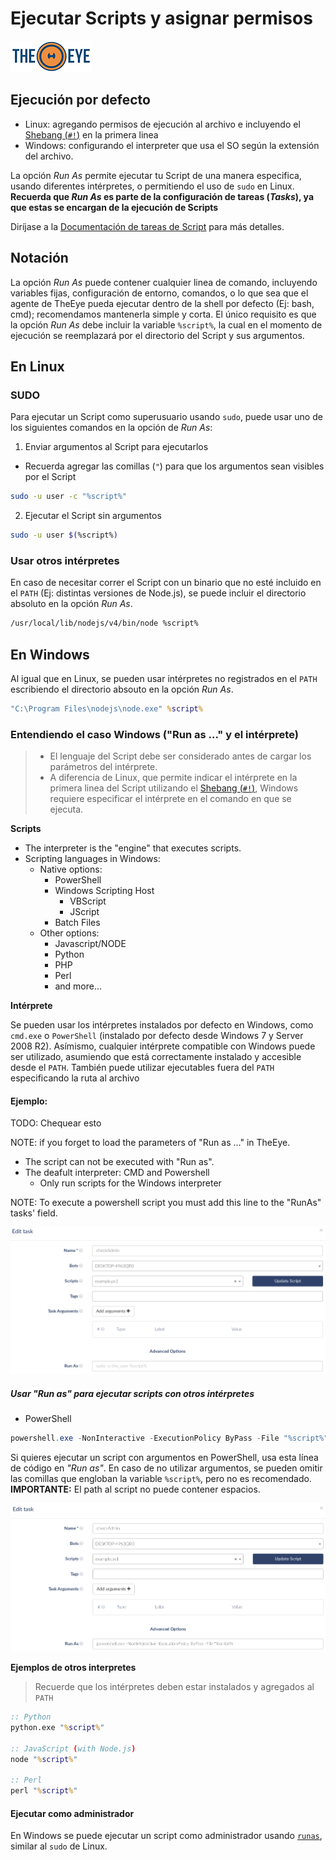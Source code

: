 # Ejecutar Scripts y asignar permisos

[![theeye.io](../../images/logo-theeye-theOeye-logo2.png)](https://theeye.io/en/index.html)

## Ejecución por defecto

* Linux: agregando permisos de ejecución al archivo e incluyendo el [Shebang (`#!`)](https://bash.cyberciti.biz/guide/Shebang) en la primera linea
* Windows: configurando el interpreter que usa el SO según la extensión del archivo.

La opción _Run As_ permite ejecutar tu Script de una manera especifica, usando diferentes intérpretes, o permitiendo el uso de `sudo` en Linux. **Recuerda que _Run As_ es parte de la configuración de tareas (_Tasks_), ya que estas se encargan de la ejecución de Scripts** 

Diríjase a la [Documentación de tareas de Script](es/core-concepts/scripts/) para más detalles.

## Notación

La opción _Run As_ puede contener cualquier linea de comando, incluyendo variables fijas, configuración de entorno, comandos, o lo que sea que el agente de TheEye pueda ejecutar dentro de la shell por defecto (Ej: bash, cmd); recomendamos mantenerla simple y corta. El único requisito es que la opción _Run As_ debe incluir la variable `%script%`, la cual en el momento de ejecución se reemplazará por el directorio del Script y sus argumentos.

## En Linux

### SUDO

Para ejecutar un Script como superusuario usando `sudo`, puede usar uno de los siguientes comandos en la opción de _Run As_:

1. Enviar argumentos al Script para ejecutarlos
  - Recuerda agregar las comillas (`"`) para que los argumentos sean visibles por el Script

```bash
sudo -u user -c "%script%"
```

2. Ejecutar el Script sin argumentos

```bash
sudo -u user $(%script%)
```

### Usar otros intérpretes

En caso de necesitar correr el Script con un binario que no esté incluido en el `PATH` (Ej: distintas versiones de Node.js), se puede incluir el directorio absoluto en la opción _Run As_.

```bash
/usr/local/lib/nodejs/v4/bin/node %script%
```

## En Windows

Al igual que en Linux, se pueden usar intérpretes no registrados en el `PATH` escribiendo el directorio absouto en la opción _Run As_.

```cmd
"C:\Program Files\nodejs\node.exe" %script%
```

### Entendiendo el caso Windows ("Run as ..." y el intérprete)

> - El lenguaje del Script debe ser considerado antes de cargar los parámetros del intérprete.
> - A diferencia de Linux, que permite indicar el intérprete en la primera linea del Script utilizando el [Shebang (`#!`)](https://bash.cyberciti.biz/guide/Shebang), Windows requiere especificar el intérprete en el comando en que se ejecuta.

**Scripts**

  - The interpreter is the "engine" that executes scripts.
  - Scripting languages in Windows:
    - Native options:
        - PowerShell
        - Windows Scripting Host
            - VBScript
            - JScript
        - Batch Files
    - Other options:
        - Javascript/NODE
        - Python
        - PHP
        - Perl
        - and more...

**Intérprete**

Se pueden usar los intérpretes instalados por defecto en Windows, como `cmd.exe` o `PowerShell` (instalado por defecto desde Windows 7 y Server 2008 R2). Asímismo, cualquier intérprete compatible con Windows puede ser utilizado, asumiendo que está correctamente instalado y accesible desde el `PATH`. También puede utilizar ejecutables fuera del `PATH` especificando la ruta al archivo

#### Ejemplo:

TODO: Chequear esto 

NOTE: if you forget to load the parameters of "Run as ..." in TheEye.
  - The script can not be executed with "Run as".
  - The deafult interpreter: CMD and Powershell
    - Only run scripts for the Windows interpreter

NOTE: To execute a powershell script you must add this line to the "RunAs" tasks' field.

![Run as default](../../images/scriptsRunAsDefault.png)

##### Usar "Run as" para ejecutar scripts con otros intérpretes

* PowerShell

```powershell
powershell.exe -NonInteractive -ExecutionPolicy ByPass -File "%script%"
```

Si quieres ejecutar un script con argumentos en PowerShell, usa esta línea de código en _"Run as"_. En caso de no utilizar argumentos, se pueden omitir las comillas que engloban la variable `%script%`, pero no es recomendado. **IMPORTANTE:** El path al script no puede contener espacios.

![Run as powershell](../../images/scriptsRunAsPowershell.png)

**Ejemplos de otros interpretes**

> Recuerde que los intérpretes deben estar instalados y agregados al `PATH`

```bat
:: Python 
python.exe "%script%"

:: JavaScript (with Node.js)
node "%script%"

:: Perl
perl "%script%"
```

#### Ejecutar como administrador

En Windows se puede ejecutar un script como administrador usando [`runas`](https://technet.microsoft.com/en-us/library/cc771525%28v=ws.10%29.aspx), similar al `sudo` de Linux. 
